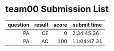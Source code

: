 # team00 Submission List
question | result | score | submit time
----:|----:|-----:|-----
PA | CE | 0 |  2:34:45.36 
PA | AC | 100 | 11:04:47.31 
